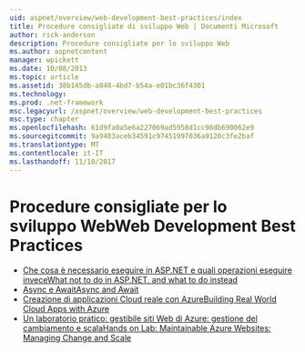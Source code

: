 ```yaml
---
uid: aspnet/overview/web-development-best-practices/index
title: Procedure consigliate di sviluppo Web | Documenti Microsoft
author: rick-anderson
description: Procedure consigliate per lo sviluppo Web
ms.author: aspnetcontent
manager: wpickett
ms.date: 10/08/2013
ms.topic: article
ms.assetid: 38b145db-a848-4bd7-b54a-e01bc36f4301
ms.technology: 
ms.prod: .net-framework
msc.legacyurl: /aspnet/overview/web-development-best-practices
msc.type: chapter
ms.openlocfilehash: 61d9fa0a5e6a227069ad5958d1cc98db690062e9
ms.sourcegitcommit: 9a9483aceb34591c97451997036a9120c3fe2baf
ms.translationtype: MT
ms.contentlocale: it-IT
ms.lasthandoff: 11/10/2017
---
```

<a name="web-development-best-practices"></a><span data-ttu-id="69707-103">Procedure consigliate per lo sviluppo Web</span><span class="sxs-lookup"><span data-stu-id="69707-103">Web Development Best Practices</span></span>
====================

- [<span data-ttu-id="69707-104">Che cosa è necessario eseguire in ASP.NET e quali operazioni eseguire invece</span><span class="sxs-lookup"><span data-stu-id="69707-104">What not to do in ASP.NET, and what to do instead</span></span>](what-not-to-do-in-aspnet-and-what-to-do-instead.md)
- [<span data-ttu-id="69707-105">Async e Await</span><span class="sxs-lookup"><span data-stu-id="69707-105">Async and Await</span></span>](async-and-await.md)
- [<span data-ttu-id="69707-106">Creazione di applicazioni Cloud reale con Azure</span><span class="sxs-lookup"><span data-stu-id="69707-106">Building Real World Cloud Apps with Azure</span></span>](../developing-apps-with-windows-azure/building-real-world-cloud-apps-with-windows-azure/index.md)
- [<span data-ttu-id="69707-107">Un laboratorio pratico: gestibile siti Web di Azure: gestione del cambiamento e scala</span><span class="sxs-lookup"><span data-stu-id="69707-107">Hands on Lab: Maintainable Azure Websites: Managing Change and Scale</span></span>](../developing-apps-with-windows-azure/maintainable-azure-websites-managing-change-and-scale.md)
